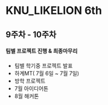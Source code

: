 # KNU_LIKELION 6th

## 9주차 - 10주차

#### 팀별 프로젝트 진행 & 최종마무리

- 팀별 학기중 프로젝트 발표
- 하계MT( 7월 6일 ~ 7월 7일)
- 방학 프로젝트
- 7월 아이디어톤
- 8월 해커톤
